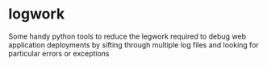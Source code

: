 # logwork
Some handy python tools to reduce the legwork required to debug web application deployments by sifting through multiple log files and looking for particular errors or exceptions
